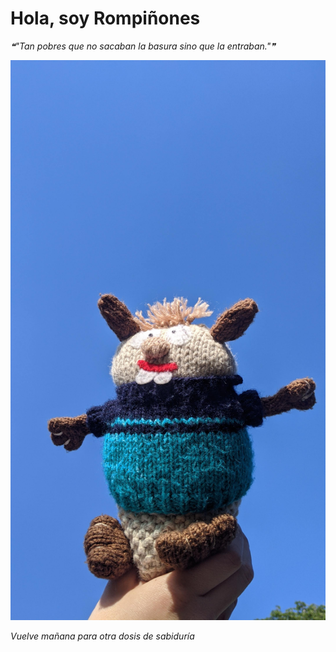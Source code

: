 # Hola, soy Rompiñones

<!--STARTS_HERE_QUOTE_README-->
<i>❝"Tan pobres que no sacaban la basura sino que la entraban."❞</i>
<!--ENDS_HERE_QUOTE_README-->

<!--START_SECTION:update_image-->
![alt text](https://raw.githubusercontent.com/focaalvarez/rompinones/main/.github/images/IMG_20220430_182213.jpg?raw=true)
<!--END_SECTION:update_image-->

*Vuelve mañana para otra dosis de sabiduría*
